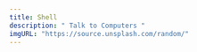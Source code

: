 ```yaml
---
title: Shell
description: " Talk to Computers "
imgURL: "https://source.unsplash.com/random/"
---
```

